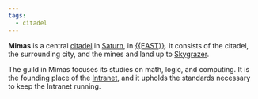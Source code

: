 ```yaml
---
tags:
  - citadel
---
```

**Mimas** is a central [citadel](<../Citadel.md>) in [Saturn](<../Saturn.md>), in [{{EAST}}](<../{{EAST}}.md>). It consists of the citadel, the surrounding city, and the mines and land up to [Skygrazer](<../Skygrazer.md>).

The guild in Mimas focuses its studies on math, logic, and computing. It is the founding place of the [Intranet](<../../Technology/Intranet.md>), and it upholds the standards necessary to keep the Intranet running.